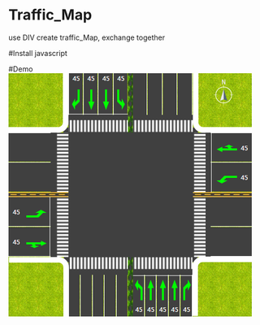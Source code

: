# Traffic_Map
use DIV create traffic_Map,  exchange together

#Install
javascript

#Demo
![image](https://github.com/PatrickChou/traffic_Map/blob/master/traffic_Map/traffic/canvas_two_last/traffic_Img.jpg)
